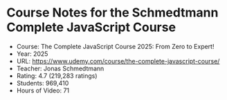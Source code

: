 # Course Notes for the Schmedtmann Complete JavaScript Course

- Course: The Complete JavaScript Course 2025: From Zero to Expert!
- Year: 2025
- URL: https://www.udemy.com/course/the-complete-javascript-course/
- Teacher: Jonas Schmedtmann
- Rating: 4.7 (219,283 ratings)
- Students: 969,410
- Hours of Video: 71
